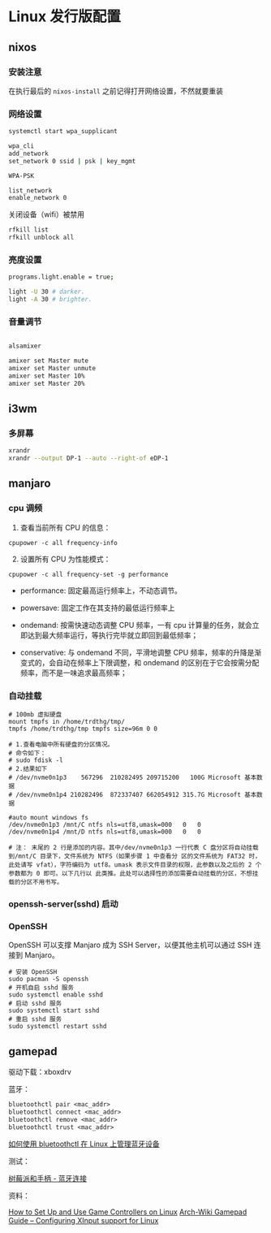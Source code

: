 # Linux 发行版配置

## nixos

### 安装注意

在执行最后的 `nixos-install` 之前记得打开网络设置，不然就要重装

### 网络设置

```sh
systemctl start wpa_supplicant

wpa_cli
add_network
set_network 0 ssid | psk | key_mgmt

WPA-PSK

list_network
enable_network 0
```

关闭设备（wifi）被禁用

```sh
rfkill list
rfkill unblock all
```

### 亮度设置

```sh
programs.light.enable = true;
```

```sh
light -U 30 # darker.
light -A 30 # brighter.
```

### 音量调节

```sh

alsamixer

amixer set Master mute
amixer set Master unmute
amixer set Master 10%
amixer set Master 20%
```

## i3wm

### 多屏幕

```sh
xrandr
xrandr --output DP-1 --auto --right-of eDP-1
```

## manjaro

### cpu 调频

1. 查看当前所有 CPU 的信息：

```shell
cpupower -c all frequency-info
```

2. 设置所有 CPU 为性能模式：

```shell
cpupower -c all frequency-set -g performance
```

- performance: 固定最高运行频率上，不动态调节。

- powersave: 固定工作在其支持的最低运行频率上

- ondemand: 按需快速动态调整 CPU 频率，一有 cpu 计算量的任务，就会立即达到最大频率运行，等执行完毕就立即回到最低频率；

- conservative:
  与 ondemand 不同，平滑地调整 CPU 频率，频率的升降是渐变式的，会自动在频率上下限调整，和 ondemand 的区别在于它会按需分配频率，而不是一味追求最高频率；

### 自动挂载

```shell
# 100mb 虚拟硬盘
mount tmpfs in /home/trdthg/tmp/
tmpfs /home/trdthg/tmp tmpfs size=96m 0 0

# 1.查看电脑中所有硬盘的分区情况。
# 命令如下：
# sudo fdisk -l
# 2.结果如下
# /dev/nvme0n1p3    567296  210282495 209715200   100G Microsoft 基本数据
# /dev/nvme0n1p4 210282496  872337407 662054912 315.7G Microsoft 基本数据

#auto mount windows fs
/dev/nvme0n1p3 /mnt/C ntfs nls=utf8,umask=000   0   0
/dev/nvme0n1p4 /mnt/D ntfs nls=utf8,umask=000   0   0

# 注： 末尾的 2 行是添加的内容。其中/dev/nvme0n1p3 一行代表 C 盘分区将自动挂载到/mnt/C 目录下，文件系统为 NTFS（如果步骤 1 中查看分 区的文件系统为 FAT32 时，此处请写 vfat），字符编码为 utf8。umask 表示文件目录的权限，此参数以及之后的 2 个参数都为 0 即可。以下几行以 此类推。此处可以选择性的添加需要自动挂载的分区，不想挂载的分区不用书写。
```

### openssh-server(sshd) 启动

### OpenSSH

OpenSSH 可以支撑 Manjaro 成为 SSH Server，以便其他主机可以通过 SSH 连接到 Manjaro。

```shell
# 安装 OpenSSH
sudo pacman -S openssh
# 开机自启 sshd 服务
sudo systemctl enable sshd
# 启动 sshd 服务
sudo systemctl start sshd
# 重启 sshd 服务
sudo systemctl restart sshd
```

## gamepad

驱动下载：xboxdrv

蓝牙：

```txt
bluetoothctl pair <mac_addr>
bluetoothctl connect <mac_addr>
bluetoothctl remove <mac_addr>
bluetoothctl trust <mac_addr>
```

[如何使用 bluetoothctl 在 Linux 上管理蓝牙设备](https://zhongguo.eskere.club/%E5%A6%82%E4%BD%95%E4%BD%BF%E7%94%A8bluetoothctl%E5%9C%A8linux%E4%B8%8A%E7%AE%A1%E7%90%86%E8%93%9D%E7%89%99%E8%AE%BE%E5%A4%87/2021-05-16/)

测试：

[树莓派和手柄 - 蓝牙连接](https://www.shumeijiang.com/2021/08/04/%E6%A0%91%E8%8E%93%E6%B4%BE%E5%92%8C%E6%89%8B%E6%9F%84-%E8%93%9D%E7%89%99%E8%BF%9E%E6%8E%A5.html)

资料：

[How to Set Up and Use Game Controllers on Linux](https://www.makeuseof.com/tag/get-game-controllers-running-linux/)
[Arch-Wiki Gamepad](https://wiki.archlinux.org/title/Gamepad)
[Guide – Configuring XInput support for Linux](https://help.wooting.io/en/article/guide-configuring-xinput-support-for-linux-69m32u/)
